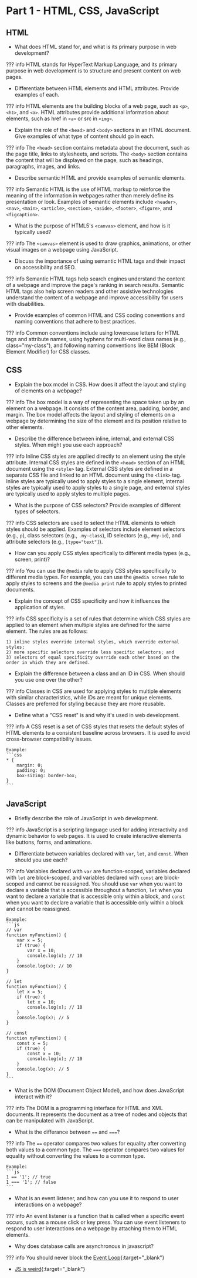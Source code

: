# Part 1 - HTML, CSS, JavaScript

## HTML

- What does HTML stand for, and what is its primary purpose in web development?

??? info
	HTML stands for HyperText Markup Language, and its primary purpose in web development is to structure and present content on web pages.

- Differentiate between HTML elements and HTML attributes. Provide examples of each.

??? info
	HTML elements are the building blocks of a web page, such as `<p>`, `<h1>`, and `<a>`. HTML attributes provide additional information about elements, such as href in `<a>` or src in `<img>`.

- Explain the role of the `<head>` and `<body>` sections in an HTML document. Give examples of what type of content should go in each.

??? info
	The `<head>` section contains metadata about the document, such as the page title, links to stylesheets, and scripts. The `<body>` section contains the content that will be displayed on the page, such as headings, paragraphs, images, and links.

- Describe semantic HTML and provide examples of semantic elements.

??? info
	Semantic HTML is the use of HTML markup to reinforce the meaning of the information in webpages rather than merely define its presentation or look. Examples of semantic elements include `<header>`, `<nav>`, `<main>`, `<article>`, `<section>`, `<aside>`, `<footer>`, `<figure>`, and `<figcaption>`.

- What is the purpose of HTML5's `<canvas>` element, and how is it typically used?

??? info
	The `<canvas>` element is used to draw graphics, animations, or other visual images on a webpage using JavaScript.

- Discuss the importance of using semantic HTML tags and their impact on accessibility and SEO.

??? info
	Semantic HTML tags help search engines understand the content of a webpage and improve the page's ranking in search results. Semantic HTML tags also help screen readers and other assistive technologies understand the content of a webpage and improve accessibility for users with disabilities.

- Provide examples of common HTML and CSS coding conventions and naming conventions that adhere to best practices.

??? info
	Common conventions include using lowercase letters for HTML tags and attribute names, using hyphens for multi-word class names (e.g., class="my-class"), and following naming conventions like BEM (Block Element Modifier) for CSS classes.

## CSS

- Explain the box model in CSS. How does it affect the layout and styling of elements on a webpage?

??? info
	The box model is a way of representing the space taken up by an element on a webpage. It consists of the content area, padding, border, and margin. The box model affects the layout and styling of elements on a webpage by determining the size of the element and its position relative to other elements.

- Describe the difference between inline, internal, and external CSS styles. When might you use each approach?

??? info
	Inline CSS styles are applied directly to an element using the style attribute. Internal CSS styles are defined in the `<head>` section of an HTML document using the `<style>` tag. External CSS styles are defined in a separate CSS file and linked to an HTML document using the `<link>` tag. Inline styles are typically used to apply styles to a single element, internal styles are typically used to apply styles to a single page, and external styles are typically used to apply styles to multiple pages.

- What is the purpose of CSS selectors? Provide examples of different types of selectors.

??? info
	CSS selectors are used to select the HTML elements to which styles should be applied. Examples of selectors include element selectors (e.g., `p`), class selectors (e.g., `.my-class`), ID selectors (e.g., `#my-id`), and attribute selectors (e.g., `[type="text"]`).

- How can you apply CSS styles specifically to different media types (e.g., screen, print)?

??? info
	You can use the `@media` rule to apply CSS styles specifically to different media types. For example, you can use the `@media screen` rule to apply styles to screens and the `@media print` rule to apply styles to printed documents.

- Explain the concept of CSS specificity and how it influences the application of styles.

??? info
	CSS specificity is a set of rules that determine which CSS styles are applied to an element when multiple styles are defined for the same element. The rules are as follows:  

	1) inline styles override internal styles, which override external styles;  
	2) more specific selectors override less specific selectors; and  
	3) selectors of equal specificity override each other based on the order in which they are defined.

- Explain the difference between a class and an ID in CSS. When should you use one over the other?

??? info
	Classes in CSS are used for applying styles to multiple elements with similar characteristics, while IDs are meant for unique elements. Classes are preferred for styling because they are more reusable.

- Define what a "CSS reset" is and why it's used in web development.

??? info
	A CSS reset is a set of CSS styles that resets the default styles of HTML elements to a consistent baseline across browsers. It is used to avoid cross-browser compatibility issues.

	Example:
	```css
	* {
		margin: 0;
		padding: 0;
		box-sizing: border-box;
	}
	```

## JavaScript

- Briefly describe the role of JavaScript in web development.

??? info
	JavaScript is a scripting language used for adding interactivity and dynamic behavior to web pages. It is used to create interactive elements like buttons, forms, and animations.

- Differentiate between variables declared with `var`, `let`, and `const`. When should you use each?

??? info
	Variables declared with `var` are function-scoped, variables declared with `let` are block-scoped, and variables declared with `const` are block-scoped and cannot be reassigned. You should use `var` when you want to declare a variable that is accessible throughout a function, `let` when you want to declare a variable that is accessible only within a block, and `const` when you want to declare a variable that is accessible only within a block and cannot be reassigned.

	Example:
	```js
	// var
	function myFunction() {
		var x = 5;
		if (true) {
			var x = 10;
			console.log(x); // 10
		}
		console.log(x); // 10
	}

	// let
	function myFunction() {
		let x = 5;
		if (true) {
			let x = 10;
			console.log(x); // 10
		}
		console.log(x); // 5
	}

	// const
	function myFunction() {
		const x = 5;
		if (true) {
			const x = 10;
			console.log(x); // 10
		}
		console.log(x); // 5
	}
	```

- What is the DOM (Document Object Model), and how does JavaScript interact with it?

??? info
	The DOM is a programming interface for HTML and XML documents. It represents the document as a tree of nodes and objects that can be manipulated with JavaScript.

- What is the differance between `==` and `===`?

??? info
	The `==` operator compares two values for equality after converting both values to a common type. The `===` operator compares two values for equality without converting the values to a common type.

	Example:
	```js
	1 == '1'; // true
	1 === '1'; // false
	```

<!-- - Explain the difference between synchronous and asynchronous JavaScript. Provide examples of each.

??? info
	Synchronous JavaScript is executed in the order in which it appears in the code. Asynchronous JavaScript is executed after other code has finished executing. Examples of synchronous JavaScript include `for` loops and `if` statements. Examples of asynchronous JavaScript include `setTimeout` and `fetch`. -->

- What is an event listener, and how can you use it to respond to user interactions on a webpage?

??? info
	An event listener is a function that is called when a specific event occurs, such as a mouse click or key press. You can use event listeners to respond to user interactions on a webpage by attaching them to HTML elements.

- Why does database calls are asynchronous in javascript?

??? info
	You should never block the [Event Loop](https://nodejs.org/en/docs/guides/dont-block-the-event-loop){:target="_blank"}


- [JS is weird](https://jsisweird.com/){:target="_blank"}

